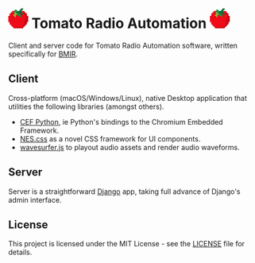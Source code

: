 # <img src="tomato.png" width="40" height="40"> Tomato Radio Automation <img src="tomato.png" width="40" height="40">

Client and server code for Tomato Radio Automation software, written specifically
for [BMIR](https://bmir.org/).

## Client

Cross-platform (macOS/Windows/Linux), native Desktop application that utilities
the following libraries (amongst others).

* [CEF Python](https://github.com/cztomczak/cefpython/), ie Python's bindings to
  the Chromium Embedded Framework.
* [NES.css](https://nostalgic-css.github.io/NES.css/) as a novel CSS framework for UI components.
* [wavesurfer.js](https://wavesurfer-js.org/) to playout audio assets and render audio waveforms.

## Server

Server is a straightforward [Django](https://www.djangoproject.com/) app, taking full
advance of Django's admin interface.

## License

This project is licensed under the MIT License - see the [LICENSE](LICENSE) file
for details.

